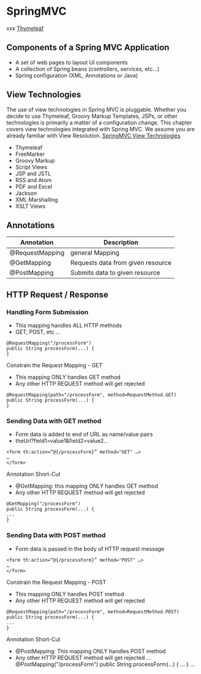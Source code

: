 # SpringMVC
xxx
[Thymeleaf](www.thymeleaf.org)

## Components of a Spring MVC Application
- A set of web pages to layout UI components
- A collection of Spring beans (controllers, services, etc…)
- Spring configuration (XML, Annotations or Java)

## View Technologies
The use of view technologies in Spring MVC is pluggable. Whether you decide to use Thymeleaf, Groovy Markup Templates, JSPs, or other technologies is primarily a matter of a configuration change. This chapter covers view technologies integrated with Spring MVC. We assume you are already familiar with View Resolution.
[SpringMVC View Technologies](https://docs.spring.io/spring-framework/reference/web/webmvc-view.html)

- Thymeleaf
- FreeMarker
- Groovy Markup
- Script Views
- JSP and JSTL
- RSS and Atom
- PDF and Excel
- Jackson
- XML Marshalling
- XSLT Views

## Annotations

| Annotation | Description |
| --- | --- |
| @RequestMapping | general Mapping |
| @GetMapping | Requests data from given resource |
| @PostMapping | Submits data to given resource |

## HTTP Request / Response
### Handling Form Submission
- This mapping handles ALL HTTP methods
- GET, POST, etc …
```
@RequestMapping("/processForm")
public String processForm(...) {
}
```
Constrain the Request Mapping - GET
- This mapping ONLY handles GET method
- Any other HTTP REQUEST method will get rejected
```
@RequestMapping(path="/processForm", method=RequestMethod.GET)
public String processForm(...) {
}
```

### Sending Data with GET method
- Form data is added to end of URL as name/value pairs
- theUrl?field1=value1&field2=value2…
```
<form th:action=“@{/processForm}” method="GET" …>
…
</form>
```

Annotation Short-Cut
- @GetMapping: this mapping ONLY handles GET method
- Any other HTTP REQUEST method will get rejected
```
@GetMapping("/processForm")
public String processForm(...) {
...
}
```

### Sending Data with POST method
- Form data is passed in the body of HTTP request message
```
<form th:action=“@{/processForm}” method="POST" …>
…
</form>
```
Constrain the Request Mapping - POST
- This mapping ONLY handles POST method
- Any other HTTP REQUEST method will get rejected
```
@RequestMapping(path="/processForm", method=RequestMethod.POST)
public String processForm(...) {
...
}
```

Annotation Short-Cut
- @PostMapping: This mapping ONLY handles POST method
- Any other HTTP REQUEST method will get rejected
...
@PostMapping("/processForm")
public String processForm(...) {
...
}
...




